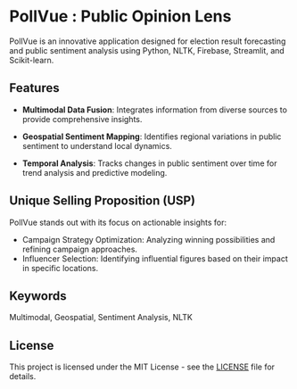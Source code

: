 # PollVue : Public Opinion Lens

PollVue is an innovative application designed for election result forecasting and public sentiment analysis using Python, NLTK, Firebase, Streamlit, and Scikit-learn.

## Features

- **Multimodal Data Fusion**: Integrates information from diverse sources to provide comprehensive insights.
  
- **Geospatial Sentiment Mapping**: Identifies regional variations in public sentiment to understand local dynamics.

- **Temporal Analysis**: Tracks changes in public sentiment over time for trend analysis and predictive modeling.

## Unique Selling Proposition (USP)

PollVue stands out with its focus on actionable insights for:
- Campaign Strategy Optimization: Analyzing winning possibilities and refining campaign approaches.
- Influencer Selection: Identifying influential figures based on their impact in specific locations.

## Keywords

Multimodal, Geospatial, Sentiment Analysis, NLTK

## License

This project is licensed under the MIT License - see the [LICENSE](LICENSE.md) file for details.

